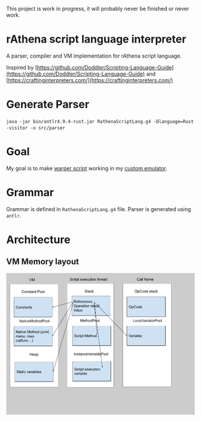 This project is work in progress, it will probably never be finished or never work.

# rAthena script language interpreter
A parser, compiler and VM implementation for rAthena script language.

Inspired by [https://github.com/Doddler/Scripting-Language-Guide](https://github.com/Doddler/Scripting-Language-Guide) and [https://craftinginterpreters.com/](https://craftinginterpreters.com/)

# Generate Parser
`java -jar bin/antlr4.9.4-rust.jar RathenaScriptLang.g4 -Dlanguage=Rust -visitor -o src/parser`

# Goal
My goal is to make [warper script](https://github.com/rathena/rathena/blob/master/npc/custom/warper.txt) working in my [custom emulator](https://github.com/nmeylan/rust-ro).

# Grammar
Grammar is defined in `RathenaScriptLang.g4` file. Parser is generated using `antlr`.

# Architecture
## VM Memory layout
![](doc/vm%20architecture.png)
